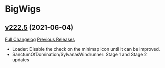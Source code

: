 # BigWigs

## [v222.5](https://github.com/BigWigsMods/BigWigs/tree/v222.5) (2021-06-04)
[Full Changelog](https://github.com/BigWigsMods/BigWigs/compare/v222.4...v222.5) [Previous Releases](https://github.com/BigWigsMods/BigWigs/releases)

- Loader: Disable the check on the minimap icon until it can be improved.  
- SanctumOfDomination/SylvanasWindrunner: Stage 1 and Stage 2 updates  
